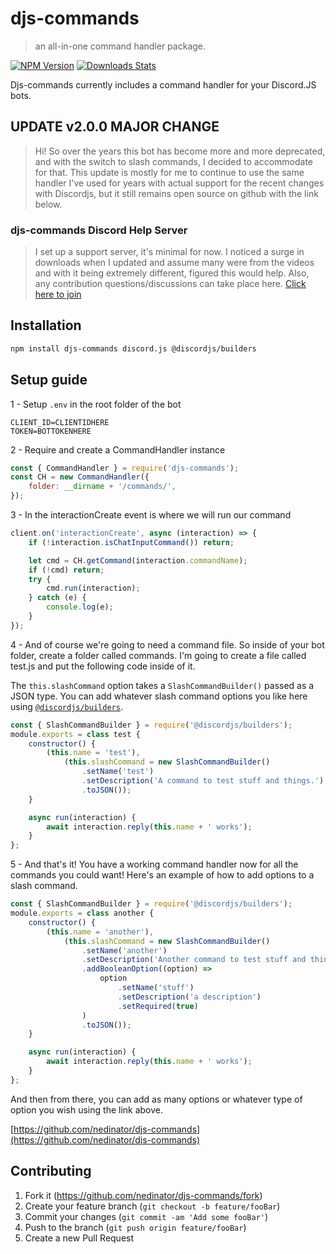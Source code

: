# djs-commands

> an all-in-one command handler package.

[![NPM Version][npm-image]][npm-url]
[![Downloads Stats][npm-downloads]][npm-url]

Djs-commands currently includes a command handler for your Discord.JS bots.

## UPDATE v2.0.0 MAJOR CHANGE

> Hi! So over the years this bot has become more and more deprecated, and with the switch to slash commands, I decided to accommodate for that. This update is mostly for me to continue to use the same handler I've used for years with actual support for the recent changes with Discordjs, but it still remains open source on github with the link below.

### djs-commands Discord Help Server

> I set up a support server, it's minimal for now. I noticed a surge in downloads when I updated and assume many were from the videos and with it being extremely different, figured this would help. Also, any contribution questions/discussions can take place here. [Click here to join](https://discord.gg/s9nwfGqkrk)

## Installation

```sh
npm install djs-commands discord.js @discordjs/builders
```

## Setup guide

1 - Setup `.env` in the root folder of the bot

```env
CLIENT_ID=CLIENTIDHERE
TOKEN=BOTTOKENHERE
```

2 - Require and create a CommandHandler instance

```js
const { CommandHandler } = require('djs-commands');
const CH = new CommandHandler({
	folder: __dirname + '/commands/',
});
```

3 - In the interactionCreate event is where we will run our command

```js
client.on('interactionCreate', async (interaction) => {
	if (!interaction.isChatInputCommand()) return;

	let cmd = CH.getCommand(interaction.commandName);
	if (!cmd) return;
	try {
		cmd.run(interaction);
	} catch (e) {
		console.log(e);
	}
});
```

4 - And of course we're going to need a command file. So inside of your bot folder, create a folder called commands. I'm going to create a file called
test.js and put the following code inside of it.

The `this.slashCommand` option takes a `SlashCommandBuilder()` passed as a JSON type. You can add whatever slash command options you like here using [`@discordjs/builders`](https://discord.js.org/#/docs/builders/main/class/SlashCommandBuilder).

```js
const { SlashCommandBuilder } = require('@discordjs/builders');
module.exports = class test {
	constructor() {
		(this.name = 'test'),
			(this.slashCommand = new SlashCommandBuilder()
				.setName('test')
				.setDescription('A command to test stuff and things.')
				.toJSON());
	}

	async run(interaction) {
		await interaction.reply(this.name + ' works');
	}
};
```

5 - And that's it! You have a working command handler now for all the commands you could want! Here's an example of how to add options to a slash command.

```js
const { SlashCommandBuilder } = require('@discordjs/builders');
module.exports = class another {
	constructor() {
		(this.name = 'another'),
			(this.slashCommand = new SlashCommandBuilder()
				.setName('another')
				.setDescription('Another command to test stuff and things.')
				.addBooleanOption((option) =>
					option
						.setName('stuff')
						.setDescription('a description')
						.setRequired(true)
				)
				.toJSON());
	}

	async run(interaction) {
		await interaction.reply(this.name + ' works');
	}
};
```

And then from there, you can add as many options or whatever type of option you wish using the link above.

[https://github.com/nedinator/djs-commands](https://github.com/nedinator/djs-commands)

## Contributing

1. Fork it (<https://github.com/nedinator/djs-commands/fork>)
2. Create your feature branch (`git checkout -b feature/fooBar`)
3. Commit your changes (`git commit -am 'Add some fooBar'`)
4. Push to the branch (`git push origin feature/fooBar`)
5. Create a new Pull Request

<!-- Markdown link & img dfn's -->

[npm-image]: https://img.shields.io/npm/v/djs-commands.svg?style=flat-square
[npm-url]: https://www.npmjs.com/package/djs-commands
[npm-downloads]: https://img.shields.io/npm/dt/djs-commands.svg?style=flat-square
[discord-image]: https://img.shields.io/discord/265499275088232448.svg?style=flat-square
